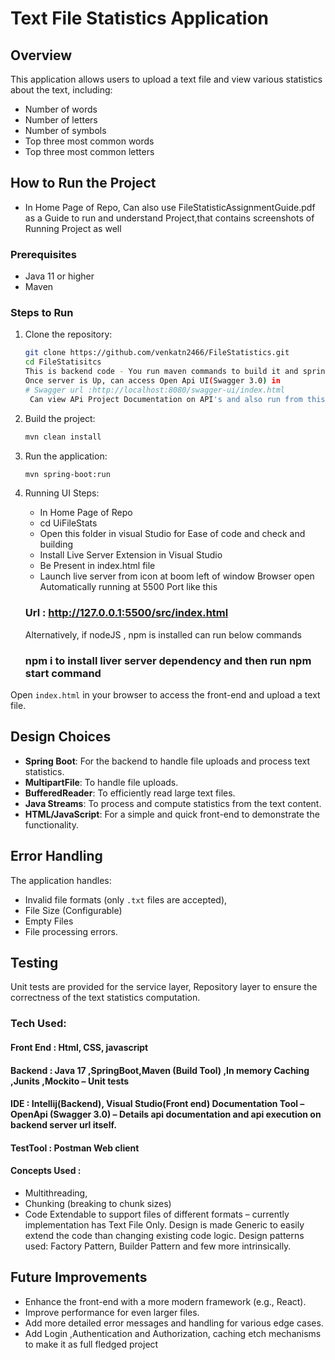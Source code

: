 # Text File Statistics Application

## Overview

This application allows users to upload a text file and view various statistics about the text, including:
- Number of words
- Number of letters
- Number of symbols
- Top three most common words
- Top three most common letters

## How to Run the Project

 - In Home Page of Repo, Can also use FileStatisticAssignmentGuide.pdf as a Guide to run and understand Project,that contains screenshots of Running Project as well

### Prerequisites

- Java 11 or higher
- Maven

### Steps to Run

1. Clone the repository:
    ```sh
    git clone https://github.com/venkatn2466/FileStatistics.git
    cd FileStatisitcs
    This is backend code - You run maven commands to build it and spring boot is run on default localHost:8080 server that can be changed in application.properties for port if port conflict.
    Once server is Up, can access Open Api UI(Swagger 3.0) in
    # Swagger url :http://localhost:8080/swagger-ui/index.html
     Can view APi Project Documentation on API's and also run from this URL.
    ```

2. Build the project:
    ```sh
    mvn clean install
    ```

3. Run the application:
    ```sh
    mvn spring-boot:run
    ```

4.  Running UI Steps:
     - In Home Page of Repo
     - cd UiFileStats
     - Open this folder in visual Studio for Ease of code and check and building
     - Install Live Server Extension in Visual Studio
     - Be Present in index.html file
     - Launch live server from icon at boom left of window
    Browser open Automatically running at 5500 Port like this
    ### Url : http://127.0.0.1:5500/src/index.html
    Alternatively, if nodeJS , npm is installed can run below commands
    ### npm i to install liver server dependency and then run npm start command
Open `index.html` in your browser to access the front-end and upload a text file.

## Design Choices

- **Spring Boot**: For the backend to handle file uploads and process text statistics.
- **MultipartFile**: To handle file uploads.
- **BufferedReader**: To efficiently read large text files.
- **Java Streams**: To process and compute statistics from the text content.
- **HTML/JavaScript**: For a simple and quick front-end to demonstrate the functionality.

## Error Handling

The application handles:
- Invalid file formats (only `.txt` files are accepted), 
- File Size (Configurable) 
- Empty Files
- File processing errors.

## Testing

Unit tests are provided for the service layer, Repository layer to ensure the correctness of the text statistics computation.

### Tech Used:
 #### Front End : Html, CSS, javascript
 #### Backend : Java 17 ,SpringBoot,Maven (Build Tool) ,In memory Caching ,Junits ,Mockito – Unit tests
 #### IDE : Intellij(Backend), Visual Studio(Front end) Documentation Tool – OpenApi (Swagger 3.0) – Details api documentation and api execution on backend server url itself.
 #### TestTool : Postman Web client

 #### Concepts Used :
   - Multithreading,
   - Chunking (breaking to chunk sizes)
   - Code Extendable to support files of different formats – currently implementation has Text File Only. Design is made Generic to easily extend the code than changing existing code logic. Design patterns used: 
     Factory Pattern, Builder Pattern and few more intrinsically.

## Future Improvements

- Enhance the front-end with a more modern framework (e.g., React).
- Improve performance for even larger files.
- Add more detailed error messages and handling for various edge cases.
- Add Login ,Authentication and Authorization, caching etch mechanisms to make it as full fledged project
